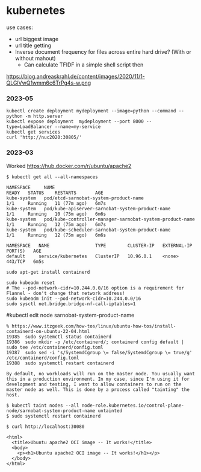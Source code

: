 # kubernetes

use cases: 
* url biggest image
* url title getting
* Inverse document frequency for files across entire hard drive? (With or without mahout)
    * Can calculate TFIDF in a simple shell script then 

https://blog.andreaskrahl.de/content/images/2020/11/1-QLGlVwQ1wmm6c6TrPg4s-w.png


### 2023-05

```
kubectl create deployment mydeployment --image=python --command -- python -m http.server
kubectl expose deployment  mydeployment --port 8000 --type=LoadBalancer --name=my-service
kubectl get services
curl 'http://nuc2020:30805/'
```
### 2023-03
Worked
https://hub.docker.com/r/ubuntu/apache2

	$ kubectl get all --all-namespaces

	NAMESPACE     NAME                                                       READY   STATUS    RESTARTS       AGE
	kube-system   pod/etcd-sarnobat-system-product-name                      1/1     Running   11 (77m ago)   6m7s
	kube-system   pod/kube-apiserver-sarnobat-system-product-name            1/1     Running   10 (75m ago)   6m6s
	kube-system   pod/kube-controller-manager-sarnobat-system-product-name   1/1     Running   12 (75m ago)   6m7s
	kube-system   pod/kube-scheduler-sarnobat-system-product-name            1/1     Running   12 (75m ago)   6m6s

	NAMESPACE   NAME                 TYPE        CLUSTER-IP   EXTERNAL-IP   PORT(S)   AGE
	default     service/kubernetes   ClusterIP   10.96.0.1    <none>        443/TCP   6m5s

	sudo apt-get install containerd

	sudo kubeadm reset
	# The --pod-network-cidr=10.244.0.0/16 option is a requirement for Flannel - don't change that network address!
	sudo kubeadm init --pod-network-cidr=10.244.0.0/16
	sudo sysctl net.bridge.bridge-nf-call-iptables=1
#kubectl edit node sarnobat-system-product-name

	% https://www.itzgeek.com/how-tos/linux/ubuntu-how-tos/install-containerd-on-ubuntu-22-04.html	
	19385  sudo systemctl status containerd
	19386  sudo mkdir -p /etc/containerd/; containerd config default | sudo tee /etc/containerd/config.toml
	19387  sudo sed -i 's/SystemdCgroup \= false/SystemdCgroup \= true/g' /etc/containerd/config.toml
	19388  sudo systemctl restart containerd

	By default, no workloads will run on the master node. You usually want this in a production environment. In my case, since I'm using it for development and testing, I want to allow containers to run on the master node as well. This is done by a process called "tainting" the host.	

	$ kubectl taint nodes --all node-role.kubernetes.io/control-plane-
	node/sarnobat-system-product-name untainted
	$ sudo systemctl restart containerd

	$ curl http://localhost:30080

	<html>
	  <title>Ubuntu apache2 OCI image -- It works!</title>
	  <body>
		<p><h1>Ubuntu apache2 OCI image -- It works!</h1></p>
	  </body>
	</html>
	
